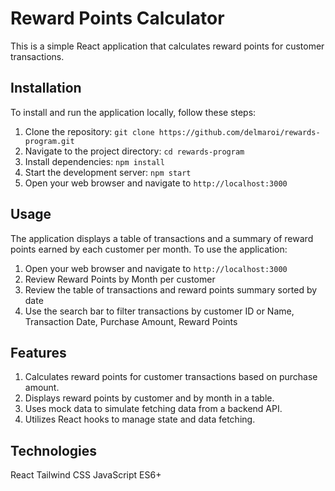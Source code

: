 # Reward Points Calculator

This is a simple React application that calculates reward points for customer transactions.

## Installation

To install and run the application locally, follow these steps:

1. Clone the repository: `git clone https://github.com/delmaroi/rewards-program.git`
2. Navigate to the project directory: `cd rewards-program`
3. Install dependencies: `npm install`
4. Start the development server: `npm start`
5. Open your web browser and navigate to `http://localhost:3000`

## Usage

The application displays a table of transactions and a summary of reward points earned by each customer per month. To use the application:

1. Open your web browser and navigate to `http://localhost:3000`
2. Review Reward Points by Month per customer
3. Review the table of transactions and reward points summary sorted by date
4. Use the search bar to filter transactions by customer ID or Name, Transaction Date, Purchase Amount, Reward Points

## Features

1. Calculates reward points for customer transactions based on purchase amount.
2. Displays reward points by customer and by month in a table.
3. Uses mock data to simulate fetching data from a backend API.
4. Utilizes React hooks to manage state and data fetching.

## Technologies

React
Tailwind CSS
JavaScript ES6+
